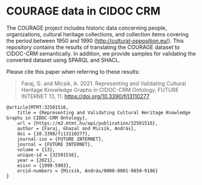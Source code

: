 # COURAGE data in CIDOC CRM

The COURAGE project includes historic data concerning people, organizations, cultural heritage collections, and collection items covering the period between 1950 and 1990 (http://cultural-opposition.eu/). This repository contains the results of translating the COURAGE dataset to CIDOC-CRM semantically. In addition, we provide samples for validating the converted dataset using SPARQL and SHACL.

Please cite this paper when referring to these results:
> Faraj, G. and Micsik, A. 2021. Representing and Validating Cultural Heritage Knowledge Graphs in CIDOC-CRM Ontology. FUTURE INTERNET 13, 11. https://doi.org/10.3390/fi13110277

```
@article{MTMT:32501516,
	title = {Representing and Validating Cultural Heritage Knowledge Graphs in CIDOC-CRM Ontology},
	url = {https://m2.mtmt.hu/api/publication/32501516},
	author = {Faraj, Ghazal and Micsik, András},
	doi = {10.3390/fi13110277},
	journal-iso = {FUTURE INTERNET},
	journal = {FUTURE INTERNET},
	volume = {13},
	unique-id = {32501516},
	year = {2021},
	eissn = {1999-5903},
	orcid-numbers = {Micsik, András/0000-0001-9859-9186}
}
```
